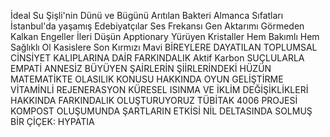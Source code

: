 ﻿﻿İdeal Su
Şişli'nin Dünü ve Bügünü
Arıtılan Bakteri
Almanca Sıfatları
İstanbul'da yaşamış Edebiyatçılar
Ses Frekansı
Gen Aktarımı
Görmeden Kalkan Engeller
İleri Düşün
Apptionary
Yürüyen Kristaller
Hem Bakımlı Hem Sağlıklı Ol
Kasislere Son
Kırmızı Mavi
BİREYLERE DAYATILAN TOPLUMSAL CİNSİYET KALIPLARINA DAİR FARKINDALIK
Aktif Karbon
SUÇLULARLA EMPATİ
ANNESİZ BÜYÜYEN ŞAİRLERİN ŞİİRLERİNDEKİ HÜZÜN
MATEMATİKTE OLASILIK KONUSU HAKKINDA OYUN GELİŞTİRME
VİTAMİNLİ REJENERASYON
KÜRESEL ISINMA VE İKLİM DEĞİŞİKLİKLERİ HAKKINDA FARKINDALIK OLUŞTURUYORUZ
TÜBİTAK 4006 PROJESİ KOMPOST OLUŞUMUNDA ŞARTLARIN ETKİSİ
NİL DELTASINDA SOLMUŞ BİR ÇİÇEK: HYPATIA
